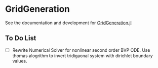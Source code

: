 # GridGeneration

See the documentation and development for [GridGeneration.jl](https://marvyn.com/GridGeneration/dev/)

## To Do List
- [ ] Rewrite Numerical Solver for nonlinear second order BVP ODE. Use thomas alogrithm to invert tridigaonal system with dirichlet boundary values.
